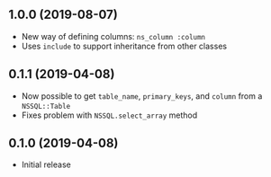 ## 1.0.0 (2019-08-07)

  - New way of defining columns: `ns_column :column`
  - Uses `include` to support inheritance from other classes

## 0.1.1 (2019-04-08)

  - Now possible to get `table_name`, `primary_keys`, and `column` from a `NSSQL::Table`
  - Fixes problem with `NSSQL.select_array` method

## 0.1.0 (2019-04-08)

  - Initial release
